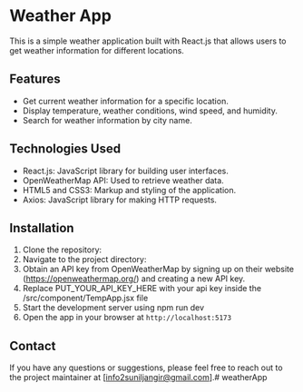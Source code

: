 # Weather App

This is a simple weather application built with React.js that allows users to get weather information for different locations.

## Features

- Get current weather information for a specific location.
- Display temperature, weather conditions, wind speed, and humidity.
- Search for weather information by city name.

## Technologies Used

- React.js: JavaScript library for building user interfaces.
- OpenWeatherMap API: Used to retrieve weather data.
- HTML5 and CSS3: Markup and styling of the application.
- Axios: JavaScript library for making HTTP requests.

## Installation

1. Clone the repository:
2. Navigate to the project directory:
4. Obtain an API key from OpenWeatherMap by signing up on their website (https://openweathermap.org/) and creating a new API key.
5. Replace PUT_YOUR_API_KEY_HERE with your api key inside the /src/component/TempApp.jsx file
6. Start the development server using npm run dev
7. Open the app in your browser at `http://localhost:5173`


## Contact

If you have any questions or suggestions, please feel free to reach out to the project maintainer at [info2suniljangir@gmail.com].# weatherApp
